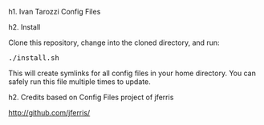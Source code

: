 h1. Ivan Tarozzi Config Files

h2. Install

Clone this repository, change into the cloned directory, and run:

<pre>
./install.sh
</pre>

This will create symlinks for all config files in your home directory. You can
safely run this file multiple times to update.

h2. Credits
based on Config Files project of jferris

http://github.com/jferris/


